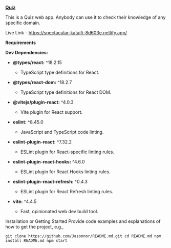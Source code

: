 [**Quiz**](https://spectacular-kataifi-8d603e.netlify.app/)

This is a Quiz web app. Anybody can use it to check their knowledge of any specific domain. 

Live Link  - https://spectacular-kataifi-8d603e.netlify.app/

**Requirements**

**Dev Dependencies:**
- **@types/react:** ^18.2.15
  - TypeScript type definitions for React.
  
- **@types/react-dom:** ^18.2.7
  - TypeScript type definitions for React DOM.

- **@vitejs/plugin-react:** ^4.0.3
  - Vite plugin for React support.

- **eslint:** ^8.45.0
  - JavaScript and TypeScript code linting.

- **eslint-plugin-react:** ^7.32.2
  - ESLint plugin for React-specific linting rules.

- **eslint-plugin-react-hooks:** ^4.6.0
  - ESLint plugin for React Hooks linting rules.

- **eslint-plugin-react-refresh:** ^0.4.3
  - ESLint plugin for React Refresh linting rules.

- **vite:** ^4.4.5
  - Fast, opinionated web dev build tool.




Installation or Getting Started
Provide code examples and explanations of how to get the project, e.g.,

`git clone https://github.com/Jasonnor/README.md.git
cd README.md
npm install README.md
npm start`

